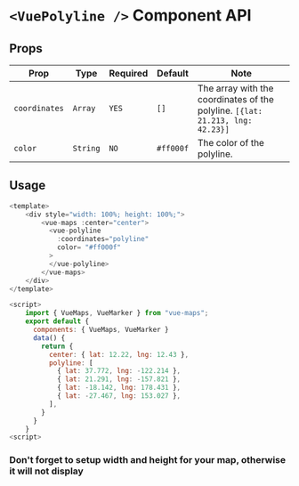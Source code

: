 # `<VuePolyline />` Component API

## Props

| Prop | Type | Required | Default | Note |
|---|---|---|---|---|
| `coordinates` | `Array`| `YES` | `[]` | The array with the coordinates of the polyline. `[{lat: 21.213, lng: 42.23}]`
| `color` | `String`| `NO` | `#ff000f` | The color of the polyline.

## Usage

```js
<template>
    <div style="width: 100%; height: 100%;">
        <vue-maps :center="center">
          <vue-polyline
            :coordinates="polyline"
            color= "#ff000f"
          >
          </vue-polyline>
        </vue-maps>
    </div>
</template>

<script>
    import { VueMaps, VueMarker } from "vue-maps";
    export default {
      components: { VueMaps, VueMarker }
      data() {
        return {
          center: { lat: 12.22, lng: 12.43 },
          polyline: [
            { lat: 37.772, lng: -122.214 },
            { lat: 21.291, lng: -157.821 },
            { lat: -18.142, lng: 178.431 },
            { lat: -27.467, lng: 153.027 },
          ],
        }
      }
    }
<script>
```

### Don't forget to setup width and height for your map, otherwise it will not display
